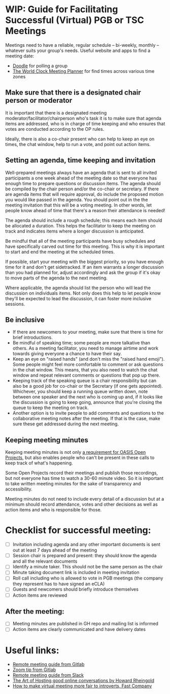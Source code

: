 # WIP: Guide for Facilitating Successful (Virtual) PGB or TSC Meetings

Meetings need to have a reliable, regular schedule – bi-weekly, monthly – whatever suits your group's needs. Useful website and apps to find a meeting date:
- [Doodle](https://doodle.com/) for polling a group
- [The World Clock Meeting Planner](https://www.timeanddate.com/worldclock/meetingtime.html) for find times across various time zones

<!-- ## Tools
- Zoom
- Teams
- Webex
- Google Meet
- Slack
- Google Docs
- GitHub 
## do we want this in here or not? -->

## Make sure that there is a designated chair person or moderator 
It is important that there is a designated meeting moderator/facilitator/chairperson who's task it is to make sure that agenda items are addressed, who  is in charge of time keeping and who ensures that votes are conducted according  to the OP rules.

Ideally, there is also a co-chair present who can help to keep an eye on times, the chat window, help to run a vote, and point out action items.

## Setting an agenda, time keeping and invitation
Well-prepared meetings always have an agenda that is sent to all invited participants a one week ahead of the meeting date so that everyone has enough time to prepare questions or discussion items. The agenda should be compiled by the chair person and/or the co-chair or secretary. If there are agenda items that will require approval, do include the proposed motion you would like passed in the agenda. You should point out in the the meeting invitation that this will be a voting meeting. In other words, let people know ahead of time that there's a reason their attendance is needed!

The agenda should include a rough schedule; this means each item should be allocated a duration. This helps the facilitator to keep the meeting on track and indicates items where a longer discussion is anticipated. 

Be mindful that all of the meeting participants have busy schedules and have specifically carved out time for this meeting. This is why it is important to start and end the meeting at the scheduled times. 

If possible, start your meeting with the biggest priority, so you have enough time for it and don't get sidetracked. If an item warrants a longer discussion than you had planned for, adjust accordingly and ask the group if it's okay to move parts of the agenda to the next meeting.

Where applicable, the agenda should list the person who will lead the discussion on individuals items. Not only does this help to let people know they'll be expected to lead the discussion, it can foster more inclusive sessions.


## Be inclusive 
* If there are newcomers to your meeting, make sure that there is time for brief introductions.
* Be mindful of speaking time; some people are more talkative than others. As a meeting facilitator, you need to manage airtime and work towards giving everyone a chance to have their say.
* Keep an eye on "raised hands" (and don't miss the "raised hand emoji"). Some people might feel more comfortable to comment or ask questions in the chat window. This means, that you also need to watch the chat window and repeat relevant comments or questions that pop up there.
* Keeping track of the speaking queue is a chair responsibility but can also be a good job for co-chair or the Secretary (if one gets appointed). Whichever, you should keep a running queue written down, note between one speaker and the next who is coming up and, if it looks like the discussion is going to keep going, announce that you're closing the queue to keep the meeting on track.
* Another option is to invite people to add comments and questions to the collaborative meeting notes after the meeting. If that is the case, make sure these get addressed during the next meeting.

## Keeping meeting minutes
Keeping meeting minutes is not only [a requirement for OASIS Open Projects](https://www.oasis-open.org/policies-guidelines/open-projects-process/#visibility-archival-permanence), but also enables people who can't be present in these calls to keep track of what's happening. 

Some Open Projects record their meetings and publish those recordings, but not everyone has time to watch a 30-60 minute video. So it is important to take written meeting minutes for the sake of transparency and accessibility.

Meeting minutes do not need to include every detail of a discussion but at a minimum should record attendance, votes and other decisions as well as action items and who is responsible for those.


# Checklist for successful meeting:
- [ ] Invitation including agenda and any other important documents is sent out at least 7 days ahead of the meeting 
- [ ] Session chair is prepared and present: they should know the agenda and all the relevant documents
- [ ] Identify a minute taker. This should not be the same person as the chair
- [ ] Minute taking document link is included in meeting invitation
- [ ] Roll call including who is allowed to vote in PGB meetings (the company they represent has to have signed an eCLA)
- [ ] Guests and newcomers should briefly introduce themselves
- [ ] Action items are reviewed

## After the meeting: 
- [ ] Meeting minutes are published in GH repo and mailing list is informed
- [ ] Action items are clearly communicated and have delivery dates

# Useful links:
* [Remote meeting guide from Gitlab](https://about.gitlab.com/company/culture/all-remote/meetings/#how-do-you-do-all-remote-meetings-right)
* [Zoom tip from Gitlab](https://about.gitlab.com/handbook/tools-and-tips/zoom/)
* [Remote meeting guide from Slack](https://slack.com/intl/en-de/blog/collaboration/ultimate-guide-remote-meetings)
* [The Art of Hosting good online conversations by Howard Rheingold](https://medium.com/@hrheingold/the-art-of-hosting-good-online-conversations-38c6d06642d0)
* [How to make virtual meeting more fair to introverts, Fast Company](https://www.fastcompany.com/90608039/how-to-make-your-virtual-meetings-more-fair-to-introverts)

